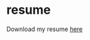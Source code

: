 # resume
Download my resume [here](https://github.com/ti-bui/resume/files/14640028/Resume_TiBui.pdf)

